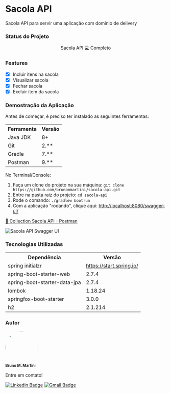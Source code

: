 <h1>Sacola API</h1>
<p>Sacola API para servir uma aplicação com domínio de delivery</p>

<h3>Status do Projeto</h3>
<p align="center"> Sacola API 💻 Completo </p>

<h3>Features</h3>

- [x] Incluir itens na sacola<br>
- [x] Visualizar sacola<br>
- [x] Fechar sacola<br>
- [x] Excluir item da sacola<br>

<h3>Demostração da Aplicação</h3>
<p>Antes de começar, é preciso ter instalado as seguintes ferramentas:</p>
<table>
<tr>
	<th>Ferramenta</th>
	<th>Versão</th>
</tr>
<tr>
	<td>Java JDK</td>
	<td>8+</td>
</tr>
<tr>
	<td>Git</td>
	<td>2.**</td>
</tr>
<tr>
	<td>Gradle</td>
	<td>7.**</td>
</tr>
<tr>
	<td>Postman</td>
	<td>9.**</td>
</tr>
</table>

No Terminal/Console:
<ol>
	<li>Faça um clone do projeto na sua máquina: <code>git clone https://github.com/brunommartini/sacola-api.git</code></li>
	<li>Entre na pasta raiz do projeto: <code>cd sacola-api</code></li> 
	<li>Rode o comando: <code>./gradlew bootrun</code></li>
	<li>Com a aplicação "rodando", clique aqui: <a href="http://localhost:8080/swagger-ui/">http://localhost:8080/swagger-ui/</a></li>
</ol>

<a href="https://drive.google.com/file/d/1fJHGwF9Dj86wR1xdXKVEMBuKRHW5tnC1/view?usp=sharing"> 🚀 Collection Sacola API - Postman</a><br>

<img src="https://i.imgur.com/LFREqOH.png" alt="Sacola API Swagger UI">

<h3>Tecnologias Utilizadas</h3>

<table>
<tr>
	<th>Dependência</th>
	<th>Versão</th>
</tr>
<tr>
	<td>spring initialzr</td>
	<td><a href="https://start.spring.io/">https://start.spring.io/</a></td>
</tr>
<tr>
	<td>spring-boot-starter-web</td>
	<td>2.7.4</td>
</tr>
<tr>
	<td>spring-boot-starter-data-jpa</td>
	<td>2.7.4</td>
</tr>
<tr>
	<td>lombok</td>
	<td>1.18.24</td>
</tr>
<tr>
	<td>springfox-boot-starter</td>
	<td>3.0.0</td>
</tr>
<tr>
	<td>h2</td>
	<td>2.1.214</td>
</tr>
</table>

<h3>Autor</h3>

<a href="https://www.linkedin.com/in/brunomm86/">
 <img style="border-radius: 50%;" src="https://avatars.githubusercontent.com/brunommartini" width="100px;" alt=""/>
 <br />
 <sub><b>Bruno M. Martini</b></sub></a>

Entre em contato!

[![Linkedin Badge](https://img.shields.io/badge/-Bruno-blue?style=flat-square&logo=Linkedin&logoColor=white&link=https://www.linkedin.com/in/brunomm86/)](https://www.linkedin.com/in/brunomm86/)
[![Gmail Badge](https://img.shields.io/badge/-milanmartini@gmail.com-c14438?style=flat-square&logo=Gmail&logoColor=white&link=mailto:milanmartini@gmail.com)](mailto:milanmartini@gmail.com)


